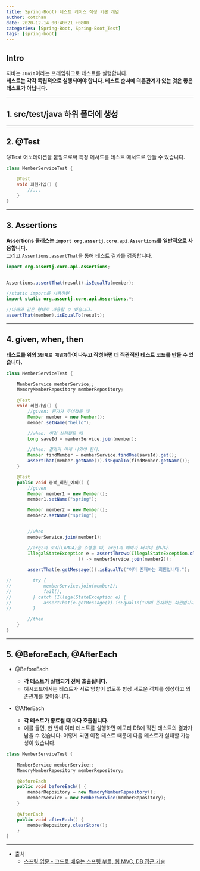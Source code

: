 ```yaml
---
title: Spring-Boot) 테스트 케이스 작성 기본 개념 
author: cotchan 
date: 2020-12-14 00:40:21 +0800 
categories: [Spring-Boot, Spring-Boot_Test]
tags: [spring-boot] 
---
```


## Intro

자바는 `JUnit`이라는 프레임워크로 테스트를 실행합니다.    
**테스트는 각각 독립적으로 실행되어야 합니다. 테스트 순서에 의존관계가 있는 것은 좋은 테스트가 아닙니다.**

---

## 1. src/test/java 하위 폴더에 생성


---

## 2. @Test

@Test 어노테이션을 붙임으로써 특정 메서드를 테스트 메서드로 만들 수 있습니다.

```java
class MemberServiceTest {

    @Test
    void 회원가입() {
        //...
    }
}
```
---

## 3. Assertions

**Assertions 클래스는 `import org.assertj.core.api.Assertions`를 일반적으로 사용합니다.**          
그리고 `Assertions.assertThat`을 통해 테스트 결과를 검증합니다.    

```java
import org.assertj.core.api.Assertions;


Assertions.assertThat(result).isEqualTo(member);

//static import를 사용하면
import static org.assertj.core.api.Assertions.*;

//아래와 같은 형태로 사용할 수 있습니다.
assertThat(member).isEqualTo(result);
```    


---


## 4. given, when, then

**테스트를 위의 `3단계로 개념화`하여 나누고 작성하면 더 직관적인 테스트 코드를 만들 수 있습니다.**  

```java
class MemberServiceTest {

    MemberService memberService;;
    MemoryMemberRepository memberRepository;

    @Test
    void 회원가입() {
        //given: 뭔가가 주어졌을 때
        Member member = new Member();
        member.setName("hello");

        //when: 이걸 실행했을 때
        Long saveId = memberService.join(member);

        //then: 결과가 이게 나와야 한다.
        Member findMember = memberService.findOne(saveId).get();
        assertThat(member.getName()).isEqualTo(findMember.getName());
    }

    @Test
    public void 중복_회원_예외() {
        //given
        Member member1 = new Member();
        member1.setName("spring");

        Member member2 = new Member();
        member2.setName("spring");


        //when
        memberService.join(member1);

        //arg2의 로직(LAMDA)을 수행할 때, arg1의 예외가 터져야 합니다.
        IllegalStateException e = assertThrows(IllegalStateException.class, 
					       () -> memberService.join(member2));

        assertThat(e.getMessage()).isEqualTo("이미 존재하는 회원입니다.");

//        try {
//            memberService.join(member2);
//            fail();
//        } catch (IllegalStateException e) {
//            assertThat(e.getMessage()).isEqualTo("이미 존재하는 회원입니다.");
//        }
        
        //then
    }
}
```


---

## 5. @BeforeEach, @AfterEach

+ @BeforeEach
	+ **각 테스트가 실행되기 전에 호출됩니다.**
	+ 예시코드에서는 테스트가 서로 영향이 없도록 항상 새로운 객체를 생성하고 의존관계를 맺어줍니다.              

+ @AfterEach
	+ **각 테스트가 종료될 때 마다 호출됩니다.**
	+ 예를 들면, 한 번에 여러 테스트를 실행하면 메모리 DB에 직전 테스트의 결과가 남을 수 있습니다. 이렇게 되면 이전 테스트 때문에 다음 테스트가 실패할 가능성이 있습니다.

```java
class MemberServiceTest {

    MemberService memberService;;
    MemoryMemberRepository memberRepository;

    @BeforeEach
    public void beforeEach() {
        memberRepository = new MemoryMemberRepository();
        memberService = new MemberService(memberRepository);
    }

    @AfterEach
    public void afterEach() {
        memberRepository.clearStore();
    }
}
```


---

+ 출처
	+ [스프링 입문 - 코드로 배우는 스프링 부트, 웹 MVC, DB 접근 기술](https://www.inflearn.com/course/%EC%8A%A4%ED%94%84%EB%A7%81-%EC%9E%85%EB%AC%B8-%EC%8A%A4%ED%94%84%EB%A7%81%EB%B6%80%ED%8A%B8/dashboard)
